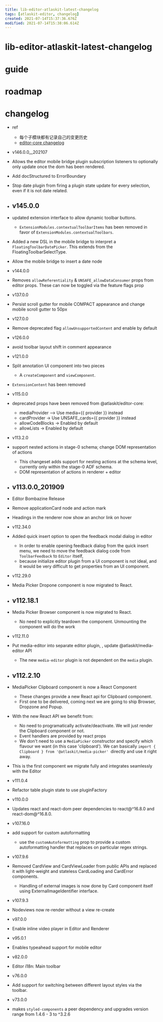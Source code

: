 ```yaml
---
title: lib-editor-atlaskit-latest-changelog
tags: [atlaskit-editor, changelog]
created: 2021-07-14T15:37:36.676Z
modified: 2021-07-14T15:38:06.614Z
---
```


# lib-editor-atlaskit-latest-changelog

# guide

# roadmap

# changelog

- ref
  - 每个子模块都有记录自己的变更历史
  - [editor-core changelog](https://bitbucket.org/atlassian/atlassian-frontend-mirror/src/master/editor/editor-core/CHANGELOG.md)

- v146.0.0__202107
- Allows the editor mobile bridge plugin subscription listeners to optionally only update once the dom has been rendered.
- Add docStructured to ErrorBoundary
- Stop date plugin from firing a plugin state update for every selection, even if it is not date related.

- ## v145.0.0
- updated extension interface to allow dynamic toolbar buttons.
  - `ExtensionModules.contextualToolbarItems` has been removed in favor of `ExtensionModules.contextualToolbars`.
- Added a new DSL in the mobile bridge to interpret a `FloatingToolbarDatePicker`. This extends from the FloatingToolbarSelectType.
- Allow the mobile bridge to insert a date node

- v144.0.0
- Removes `allowReferentiality` & `UNSAFE_allowDataConsumer` props from editor props. These can now be toggled via the feature flags prop

- v137.0.0
- Persist scroll gutter for mobile COMPACT appearance and change mobile scroll gutter to 50px

- v127.0.0
- Remove deprecated flag `allowUnsupportedContent` and enable by default

- v126.0.0
- avoid toolbar layout shift in comment appearance

- v121.0.0
- Split annotation UI component into two pieces
  - A `createComponent` and `viewComponent`.
- `ExtensionContent` has been removed

- v115.0.0
- deprecated props have been removed from @atlaskit/editor-core:
  - mediaProvider –> Use media={{ provider }} instead
  - cardProvider -> Use UNSAFE_cards={{ provider }} instead
  - allowCodeBlocks -> Enabled by default
  - allowLists -> Enabled by default

- v113.2.0
- support nested actions in stage-0 schema; change DOM representation of actions
  - This changeset adds support for nesting actions at the schema level, currently only within the stage-0 ADF schema.
  - DOM representation of actions in renderer + editor

- ## v113.0.0_201909
- Editor Bombazine Release
- Remove applicationCard node and action mark
- Headings in the renderer now show an anchor link on hover

- v112.34.0
- Added quick insert option to open the feedback modal dialog in editor
  - In order to enable opening feedback dialog from the quick insert menu, we need to move the feedback dialog code from `ToolbarFeedback` to `Editor` itself, 
  - because initialize editor plugin from a UI component is not ideal, and it would be very difficult to get properties from an UI component.

- v112.29.0
- Media Picker Dropone component is now migrated to React.

- ## v112.18.1
- Media Picker Browser component is now migrated to React.
  - No need to explicitly teardown the component. Unmounting the component will do the work

- v112.11.0
- Put media-editor into separate editor plugin, , update @atlaskit/media-editor API
  - The new `media-editor` plugin is not dependent on the `media` plugin.

- ## v112.2.10
- MediaPicker Clipboard component is now a React Component
  - These changes provide a new React api for Clipboard component. 
  - First one to be delivered, coming next we are going to ship Browser, Dropzone and Popup.
- With the new React API we benefit from:
  - No need to programatically activate/deactivate. We will just render the Clipboard component or not.
  - Event handlers are provided by react props
  - We don't need to use a `MediaPicker` constructor and specify which flavour we want (in this case 'clipboard'). We can basically `import { Clipboard } from '@atlaskit/media-picker' `directly and use it right away.
- This is the first component we migrate fully and integrates seamlessly with the Editor

- v111.0.4
- Refactor table plugin state to use pluginFactory

- v110.0.0
- Updates react and react-dom peer dependencies to react@^16.8.0 and react-dom@^16.8.0.

- v107.16.0
- add support for custom autoformatting
  - use the `customAutoformatting` prop to provide a custom autoformatting handler that replaces on particular regex strings.

- v107.9.6
- Removed CardView and CardViewLoader from public APIs and replaced it with light-weight and stateless CardLoading and CardError components. 
  - Handling of external images is now done by Card component itself using ExternalImageIdentifier interface.

- v107.9.3
- Nodeviews now re-render without a view re-create

- v97.0.0
- Enable inline video player in Editor and Renderer

- v95.0.1
- Enables typeahead support for mobile editor

- v82.0.0
- Editor i18n: Main toolbar

- v76.0.0
- Add support for switching between different layout styles via the toolbar. 

- v73.0.0
- makes `styled-components` a peer dependency and upgrades version range from 1.4.6 - 3 to ^3.2.6
